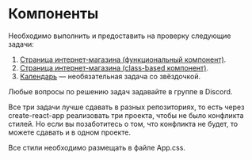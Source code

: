 Компоненты
===

Необходимо выполнить и предоставить на проверку следующие задачи:

1. [Страница интернет-магазина (функциональный компонент)](hw1_store_func).
1. [Страница интернет-магазина (class-based компонент)](hw1_store_class).
1. [Календарь](calendar) — необязательная задача со звёздочкой.

Любые вопросы по решению задач задавайте в группе в Discord.

Все три задачи лучше сдавать в разных репозиториях, то есть через create-react-app реализовать три проекта, чтобы не было конфликта стилей. Но если вы позаботитесь о том, что конфликта не будет, то можете сдавать и в одном проекте.

Все стили необходимо размещать в файле App.css.
